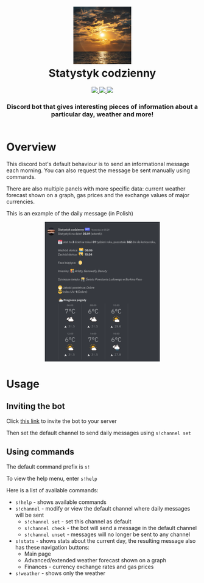 <h1 align="center">
    </br>
    <img src="./assets/statystyk-codzienny-logo.jpg" width="30%" height="30%">
    </br>
    Statystyk codzienny
    </br>
</h1>

<p align="center">
    <a href="https://discord.com/api/oauth2/authorize?client_id=957961089721724968&permissions=534723951680&scope=bot">
        <img src="https://img.shields.io/badge/bot%20invite-link-important?style=flat&logo=verizon">
    </a>
    <a href="https://github.com/nextcord/nextcord">
        <img src="https://img.shields.io/pypi/pyversions/nextcord">
    </a>
    <a href=""> <!-- TODO -->
        <img src="https://img.shields.io/discord/913375693864308797?color=success&label=community">
    </a>
</p>


<h3 align="center">
    Discord bot that gives interesting pieces of information about a particular day, weather and more!
    </br></br>
</h3>

# Overview

This discord bot's default behaviour is to send an informational message each 
morning. You can also request the message be sent manually using commands.

There are also multiple panels with more specific data: current weather forecast
shown on a graph, gas prices and the exchange values of major currencies.

This is an example of the daily message (in Polish)
<p align="center">
<img  src="./assets/statystyk-codzienny-example-stats.png" width="60%" height="60%">
</p>

# Usage

## Inviting the bot

Click [this link](https://discord.com/api/oauth2/authorize?client_id=957961089721724968&permissions=534723951680&scope=bot)
to invite the bot to your server

Then set the default channel to send daily messages using `s!channel set`

## Using commands

The default command prefix is `s!`

To view the help menu, enter `s!help`

Here is a list of available commands:
- `s!help` - shows available commands
- `s!channel` - modify or view the default channel where daily messages will be 
sent
  - `s!channel set` - set this channel as default
  - `s!channel check` - the bot will send a message in the default channel
  - `s!channel unset` - messages will no longer be sent to any channel
- `s!stats` - shows stats about the current day, the resulting message also has
  these navigation buttons:
  - Main page
  - Advanced/extended weather forecast shown on a graph
  - Finances - currency exchange rates and gas prices
- `s!weather` - shows only the weather
